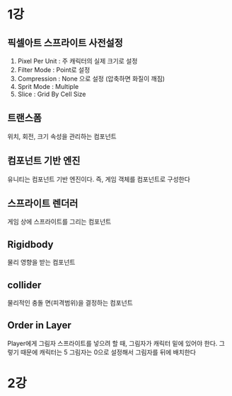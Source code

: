 # 1강

## 픽셀아트 스프라이트 사전설정
1. Pixel Per Unit : 주 캐릭터의 실제 크기로 설정
2. Filter Mode : Point로 설정
3. Compression : None 으로 설정 (압축하면 화질이 깨짐)
4. Sprit Mode : Multiple 
5. Slice : Grid By Cell Size 

## 트랜스폼
위치, 회전, 크기 속성을 관리하는 컴포넌트

## 컴포넌트 기반 엔진
유니티는 컴포넌트 기반 엔진이다. 즉, 게임 객체를 컴포넌트로 구성한다 

## 스프라이트 렌더러
게임 상에 스프라이트를 그리는 컴포넌트

## Rigidbody
물리 영향을 받는 컴포넌트

## collider
물리적인 충돌 면(피격범위)을 결정하는 컴포넌트

## Order in Layer
Player에게 그림자 스프라이트를 넣으려 할 때, 그림자가 캐릭터 밑에 있어야 한다. 그렇기 때문에 캐릭터는 5 그림자는 0으로 설정해서 그림자를 뒤에 배치한다

# 2강

## 


